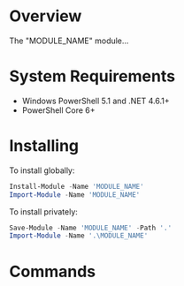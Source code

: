 # Overview

The "MODULE_NAME" module...

# System Requirements

* Windows PowerShell 5.1 and .NET 4.6.1+
* PowerShell Core 6+

# Installing

To install globally:

```powershell
Install-Module -Name 'MODULE_NAME'
Import-Module -Name 'MODULE_NAME'
```

To install privately:

```powershell
Save-Module -Name 'MODULE_NAME' -Path '.'
Import-Module -Name '.\MODULE_NAME'
```

# Commands
